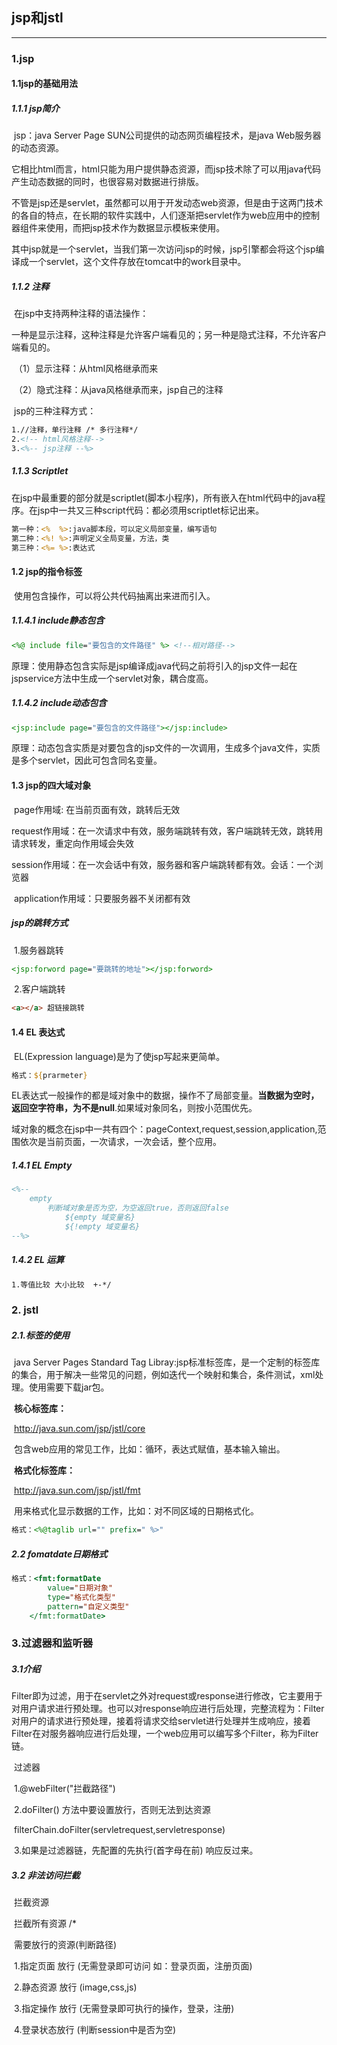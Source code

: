 ## jsp和jstl

------



### 	1.jsp

#### 			1.1jsp的基础用法

##### 			1.1.1 jsp简介

​				jsp：java Server Page SUN公司提供的动态网页编程技术，是java Web服务器的动态资源。

​				它相比html而言，html只能为用户提供静态资源，而jsp技术除了可以用java代码产生动态数据的同时，也很容易对数据进行排版。

​				不管是jsp还是servlet，虽然都可以用于开发动态web资源，但是由于这两门技术的各自的特点，在长期的软件实践中，人们逐渐把servlet作为web应用中的控制器组件来使用，而把jsp技术作为数据显示模板来使用。

​				其中jsp就是一个servlet，当我们第一次访问jsp的时候，jsp引擎都会将这个jsp编译成一个servlet，这个文件存放在tomcat中的work目录中。

##### 		1.1.2  注释

​				在jsp中支持两种注释的语法操作：

​				一种是显示注释，这种注释是允许客户端看见的；另一种是隐式注释，不允许客户端看见的。

​				（1）显示注释：从html风格继承而来

​				（2）隐式注释：从java风格继承而来，jsp自己的注释

​				jsp的三种注释方式：

```jsp
1.//注释，单行注释 /* 多行注释*/
2.<!-- html风格注释-->
3.<%-- jsp注释 --%>
```

##### 		1.1.3  Scriptlet

​				在jsp中最重要的部分就是scriptlet(脚本小程序)，所有嵌入在html代码中的java程序。在jsp中一共又三种script代码：都必须用scriptlet标记出来。

```jsp
第一种：<%  %>:java脚本段，可以定义局部变量，编写语句
第二种：<%! %>:声明定义全局变量，方法，类
第三种：<%= %>:表达式
```

#### 		1.2 jsp的指令标签

​				使用包含操作，可以将公共代码抽离出来进而引入。

##### 				1.1.4.1 include静态包含

```jsp
<%@ include file="要包含的文件路径" %> <!--相对路径-->
```

​				原理：使用静态包含实际是jsp编译成java代码之前将引入的jsp文件一起在jspservice方法中生成一个servlet对象，耦合度高。

##### 				1.1.4.2 include动态包含

```jsp
<jsp:include page="要包含的文件路径"></jsp:include>
```

​				原理：动态包含实质是对要包含的jsp文件的一次调用，生成多个java文件，实质是多个servlet，因此可包含同名变量。

#### 			1.3 jsp的四大域对象

​					page作用域: 在当前页面有效，跳转后无效

​					request作用域：在一次请求中有效，服务端跳转有效，客户端跳转无效，跳转用请求转发，重定向作用域会失效

​					session作用域：在一次会话中有效，服务器和客户端跳转都有效。会话：一个浏览器

​					application作用域：只要服务器不关闭都有效

##### 					jsp的跳转方式

​						1.服务器跳转		

```jsp
<jsp:forword page="要跳转的地址"></jsp:forword>
```

​						2.客户端跳转

```html
<a></a> 超链接跳转
```

#### 			1.4 EL 表达式

​						EL(Expression language)是为了使jsp写起来更简单。

```jsp
格式：${prarmeter}
```

​						EL表达式一般操作的都是域对象中的数据，操作不了局部变量。**当数据为空时，返回空字符串，为不是null**.如果域对象同名，则按小范围优先。

​						域对象的概念在jsp中一共有四个：pageContext,request,session,application,范围依次是当前页面，一次请求，一次会话，整个应用。

##### 						1.4.1 EL Empty

```jsp
<%--
	empty
		判断域对象是否为空，为空返回true，否则返回false
			${empty 域变量名}
			${!empty 域变量名}
--%>
```

##### 						1.4.2 EL 运算

```jsp
1.等值比较 大小比较  +-*/
```



### 	2.	jstl

##### 			2.1.标签的使用

​				java Server Pages Standard Tag Libray:jsp标准标签库，是一个定制的标签库的集合，用于解决一些常见的问题，例如迭代一个映射和集合，条件测试，xml处理。使用需要下载jar包。

​			**核心标签库：**

​				http://java.sun.com/jsp/jstl/core

​				包含web应用的常见工作，比如：循环，表达式赋值，基本输入输出。

​			**格式化标签库：**

​				http://java.sun.com/jsp/jstl/fmt

​				用来格式化显示数据的工作，比如：对不同区域的日期格式化。

```jsp
格式：<%@taglib url="" prefix=" %>"
```

##### 			2.2 fomatdate日期格式

```jsp
格式：<fmt:formatDate
		value="日期对象"
		type="格式化类型"
		pattern="自定义类型"
	</fmt:formatDate>
```

### 3.过滤器和监听器

##### 	3.1介绍

​		Filter即为过滤，用于在servlet之外对request或response进行修改，它主要用于对用户请求进行预处理。也可以对response响应进行后处理，完整流程为：Filter对用户的请求进行预处理，接着将请求交给servlet进行处理并生成响应，接着Filter在对服务器响应进行后处理，一个web应用可以编写多个Filter，称为Filter链。

​	过滤器

​		1.@webFilter("拦截路径")

​		2.doFilter() 方法中要设置放行，否则无法到达资源

​		filterChain.doFilter(servletrequest,servletresponse)

​		3.如果是过滤器链，先配置的先执行(首字母在前) 响应反过来。

##### 	3.2 非法访问拦截

​		拦截资源

​				拦截所有资源 /*

​		需要放行的资源(判断路径)

​				1.指定页面 放行 (无需登录即可访问 如：登录页面，注册页面)

​				2.静态资源 放行 (image,css,js)

​				3.指定操作 放行 (无需登录即可执行的操作，登录，注册)

​				4.登录状态放行 (判断session中是否为空)